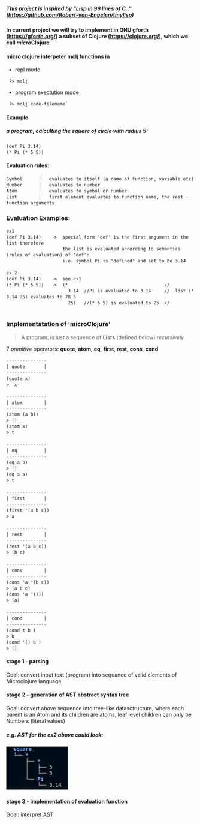 
##### This project is inspired by  "Lisp in 99 lines of C.." (https://github.com/Robert-van-Engelen/tinylisp)


#### In current project we will try to implement in GNU gforth (https://gforth.org/) a subset of Clojure (https://clojure.org/), which we call *micro*Clojure


#### micro clojure interpeter mclj functions in
-  repl mode
```
 ?> mclj
```
-  program exectution mode
```
 ?> mclj code-filename` 
```


#### Example 
##### a program, calculting the square of circle with radius 5:
``` 
(def Pi 3.14)
(* Pi (* 5 5))
```

#### Evaluation rules:
```
Symbol      |   evaluates to itself (a name of function, variable etc)
Number      |   evaluates to number
Atom        |   evaluates to symbol or number
List        |   first element evaluates to function name, the rest - function arguments
```

### Evaluation Examples:
```
ex1
(def Pi 3.14)    ->  special form 'def' is the first argument in the list therefore
                     the list is evaluated according to semantics (rules of evaluation) of 'def':
                     i.e. symbol Pi is "defined" and set to be 3.14 

ex 2 
(def Pi 3.14)    ->  see ex1
(* Pi (* 5 5))   ->  (*                                    //
                       3.14  //Pi is evaluated to 3.14     //  list (* 3.14 25) evaluates to 78.5
                       25)   //(* 5 5) is evaluated to 25  //
                       
```                                                            


### Implementatation of 'microClojure'

 > A program, is *just* a sequence of **Lists** (defined below) *recursively*

7 *primitive* operators:
**quote**, **atom**, **eq**, **first**, **rest**, **cons**, **cond**

```
---------------
| quote       |
---------------
(quote x)
>  x

---------------
| atom        |
---------------
(atom (a b))
> ()
(atom x)
> t

---------------
| eq          |
---------------
(eq a b)
> ()
(eq a a)
> t

---------------
| first       |
---------------
(first '(a b c))
> a

---------------
| rest        |
---------------
(rest '(a b c))
> (b c)

---------------
| cons        |
---------------
(cons 'a '(b c))
> (a b c)
(cons 'a '()))
> (a)

---------------
| cond        |
---------------
(cond t b )
> b
(cond '() b )
> ()
```


#### stage 1 - parsing
Goal: convert input text (program) into sequance of valid elements of Microclojure language

#### stage 2 - generation of AST abstract syntax tree
Goal: convert above sequence into tree-like datasctructure, where each parent is an Atom
and its children are atoms, leaf level children can only be Numbers (literal values)

##### e.g. AST for the ex2 above could look:
![Example of AST for the square of circe example](/AST_ex.png)

#### stage 3 - implementation of evaluation function
Goal: interpret AST

